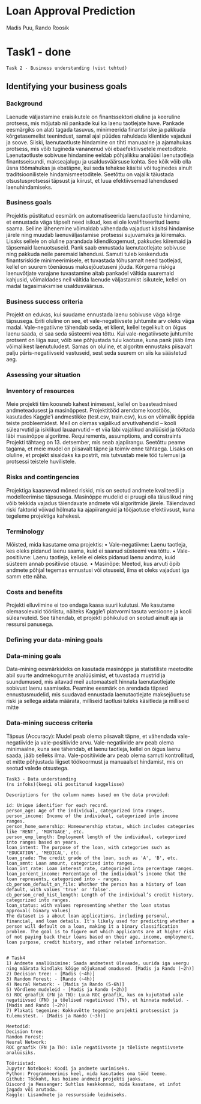 # Loan Approval Prediction
Madis Puu, Rando Roosik
# Task1 - done 
```
Task 2 - Business understanding (vist tehtud)
```

## Identifying your business goals
### Background
Laenude väljastamine eraisikutele on finantssektori oluline ja keeruline protsess, mis mõjutab nii pankade kui ka laenu taotlejate huve. Pankade eesmärgiks on alati tagada tasuvus, minimeerida finantsriske ja pakkuda kõrgetasemelist teenindust, samal ajal püüdes rahuldada klientide vajadusi ja soove. Siiski, laenutaotluste hindamine on tihti manuaalne ja ajamahukas protsess, mis võib tugineda vananenud või ebaefektiivsetele meetoditele. Laenutaotluste sobivuse hindamine eeldab põhjalikku analüüsi laenutaotleja finantsseisundi, makseajalugu ja usaldusväärsuse kohta. See kõik võib olla üsna töömahukas ja ebatäpne, kui seda tehakse käsitsi või tuginedes ainult traditsioonilistele hindamismeetoditele. Seetõttu on vajalik täiustada otsustusprotsessi täpsust ja kiirust, et luua efektiivsemad lahendused laenuhindamiseks.
### Business goals
Projektis püstitatud eesmärk on automatiseerida laenutaotluste hindamine, et ennustada väga täpselt need isikud, kes ei ole kvalifitseeritud laenu saama. Selline lähenemine võimaldab vähendada vajadust käsitsi hindamise järele ning muudab laenuväljastamise protsessi sujuvamaks ja kiiremaks. Lisaks sellele on oluline parandada kliendikogemust, pakkudes kiiremaid ja täpsemaid laenuotsuseid. Pank saab ennustada laenutaotlejate sobivuse ning pakkuda neile paremaid lahendusi.
Samuti tuleb keskenduda finantsriskide minimeerimisele, et tuvastada tõhusamalt need taotlejad, kellel on suurem tõenäosus maksejõuetuseni jõuda. Kõrgema riskiga laenuvõtjate varajane tuvastamine aitab pankadel vältida suuremaid kahjusid, võimaldades neil vältida laenude väljastamist isikutele, kellel on madal tagasimaksmise usaldusväärsus.
### Business success criteria
Projekt on edukas, kui suudame ennustada laenu sobivuse väga kõrge täpsusega. Eriti oluline on see, et vale-negatiivsete juhtumite arv oleks väga madal. Vale-negatiivne tähendab seda, et klient, kellel tegelikult on õigus laenu saada, ei saa seda süsteemi vea tõttu. Kui vale-negatiivsete juhtumite protsent on liiga suur, võib see põhjustada tulu kaotuse, kuna pank jääb ilma võimalikest laenutuludest.
Samas on oluline, et algoritm ennustaks piisavalt palju päris-negatiivseid vastuseid, sest seda suurem on siis ka säästetud aeg.


### Assessing your situation
### Inventory of resources
Meie projekti tiim koosneb kahest inimesest, kellel on baasteadmised andmeteadusest ja masinõppest. Projektitööd arendame koostöös, kasutades Kaggle'i andmestikke (test.csv, train.csv), kus on võimalik õppida teiste probleemidest. Meil on olemas vajalikud arvutivahendid – kooli sülearvutid ja isiklikud lauaarvutid – et viia läbi vajalikud analüüsid ja töötada läbi masinõppe algoritme.
Requirements, assumptions, and constraints
Projekti tähtaeg on 13. detsember, mis seab ajapiirangu. Seetõttu peame tagama, et meie mudel on piisavalt täpne ja toimiv enne tähtaega. Lisaks on oluline, et projekt sisaldaks ka postrit, mis tutvustab meie töö tulemusi ja protsessi teistele huvilistele.
### Risks and contingencies
Projektiga kaasnevad mõned riskid, mis on seotud andmete kvaliteedi ja modelleerimise täpsusega. Masinõppe mudelid ei pruugi olla täiuslikud ning võib tekkida vajadus täiendavate andmete või algoritmide järele. Täiendavad riski faktorid võivad hõlmata ka ajapiiranguid ja tööjaotuse efektiivsust, kuna tegeleme projektiga kahekesi.
### Terminology
Mõisted, mida kasutame oma projektis:
•	Vale-negatiivne: Laenu taotleja, kes oleks pidanud laenu saama, kuid ei saanud süsteemi vea tõttu.
•	Vale-positiivne: Laenu taotleja, kellele ei oleks pidanud laenu andma, kuid süsteem annab positiivse otsuse.
•	Masinõpe: Meetod, kus arvuti õpib andmete põhjal tegemas ennustusi või otsuseid, ilma et oleks vajadust iga samm ette näha.
### Costs and benefits
Projekti elluviimine ei too endaga kaasa suuri kulutusi. Me kasutame olemasolevaid tööriistu, näiteks Kaggle’i platvormi tasuta versioone ja kooli sülearvuteid. See tähendab, et projekti põhikulud on seotud ainult aja ja ressursi panusega.
### Defining your data-mining goals
### Data-mining goals
Data-mining eesmärkideks on kasutada masinõppe ja statistiliste meetodite abil suurte andmekogumite analüüsimist, et tuvastada mustrid ja suundumused, mis aitavad meil automaatselt hinnata laenutaotlejate sobivust laenu saamiseks. Peamine eesmärk on arendada täpsed ennustusmudelid, mis suudavad ennustada laenutaotlejate maksejõuetuse riski ja sellega aidata määrata, milliseid taotlusi tuleks käsitleda ja milliseid mitte
### Data-mining success criteria
Täpsus (Accuracy): Mudel peab olema piisavalt täpne, et vähendada vale-negatiivide ja vale-positiivide arvu. Vale-negatiivide arv peab olema minimaalne, kuna see tähendab, et laenu taotleja, kellel on õigus laenu saada, jääb selleks ilma. Vale-positiivide arv peab olema samuti kontrollitud, et mitte põhjustada liigset töökoormust ja manuaalset hindamist, mis on seotud valede otsustega. 




```
Task3 - Data understanding
(ns infoks)(keegi oli postitanud kaggelisse)

Descriptions for the column names based on the data provided:

id: Unique identifier for each record.
person_age: Age of the individual, categorized into ranges.
person_income: Income of the individual, categorized into income ranges.
person_home_ownership: Homeownership status, which includes categories like 'RENT', 'MORTGAGE', etc.
person_emp_length: Employment length of the individual, categorized into ranges based on years.
loan_intent: The purpose of the loan, with categories such as 'EDUCATION', 'MEDICAL', etc.
loan_grade: The credit grade of the loan, such as 'A', 'B', etc.
loan_amnt: Loan amount, categorized into ranges.
loan_int_rate: Loan interest rate, categorized into percentage ranges.
loan_percent_income: Percentage of the individual’s income that the loan represents, categorized into - ranges.
cb_person_default_on_file: Whether the person has a history of loan default, with values 'true' or 'false'.
cb_person_cred_hist_length: Length of the individual’s credit history, categorized into ranges.
loan_status: with values representing whether the loan status approval( binary values)
The dataset is a about loan applications, including personal, financial, and loan details. It's likely used for predicting whether a person will default on a loan, making it a binary classification problem. The goal is to figure out which applicants are at higher risk of not paying back their loans based on their age, income, employment, loan purpose, credit history, and other related information.


# Task4
1) Andmete analüüsimine: Saada andmetest ülevaade, uurida iga veergu ning määrata kindlaks kõige mõjukamad omadused. [Madis ja Rando (~2h)]
2) Decision tree: - [Madis (~4h)]
3) Random Forest: - [Rando (~4h)]
4) Neural Network: - [Madis ja Rando (5-6h)]
5) Võrdleme mudeleid - [Madis ja Rando (~2h)]
6) ROC graafik (FN ja TN): Luua ROC graafik, kus on kujutatud vale negatiivsed (FN) ja tõelised negatiivsed (TN), et hinnata mudelid. - [Madis and Rando (~2h)]
7) Plakati tegemine: Kokkuvõtte tegemine projekti protsessist ja tulemustest. - [Madis ja Rando (~3h)]

Meetodid:
Decision tree:
Random Forest:
Neural Network:
ROC graafik (FN ja TN): Vale negatiivsete ja tõeliste negatiivsete analüüsiks.

Tööriistad:
Jupyter Notebook: Koodi ja andmete uurimiseks.
Python: Programmeerimis keel, mida kasutades oma tööd teeme.
Github: Töökoht, kus hoiame andmeid projekti jaoks.
Discord ja Messenger: Suhtlus keskkonnad, mida kasutame, et infot jagada või arutada.
Kaggle: Lisandmete ja ressursside leidmiseks.

